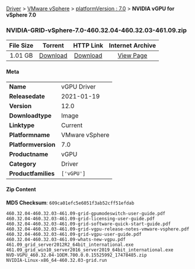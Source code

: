 
[Driver](/README.md)  >  [VMware vSphere](/index/Driver/VMware_vSphere.md)  >  [platformVersion : 7.0](/index/Driver/VMware_vSphere/7.0.md)  >  **NVIDIA vGPU for vSphere 7.0**


### NVIDIA-GRID-vSphere-7.0-460.32.04-460.32.03-461.09.zip

| **File Size** | **Torrent**  | **HTTP Link** | **Internet Archive** |
|:-------------:|:------------:|:-------------:|:--------------------:|
| 1.01 GB |  [Download](https://archive.org/download/nvgpu_NVIDIA-GRID-vSphere-7.0-460.32.04-460.32.03-461.09.zip/nvgpu_NVIDIA-GRID-vSphere-7.0-460.32.04-460.32.03-461.09.zip_archive.torrent)       | [Download](https://archive.org/compress/nvgpu_NVIDIA-GRID-vSphere-7.0-460.32.04-460.32.03-461.09.zip) | [View Page](https://archive.org/details/nvgpu_NVIDIA-GRID-vSphere-7.0-460.32.04-460.32.03-461.09.zip)       |

#### Meta

<table>
<tr><td><strong>Name</strong></td><td>vGPU Driver</td></tr>
<tr><td><strong>Releasedate</strong></td><td>2021-01-19</td></tr>
<tr><td><strong>Version</strong></td><td>12.0</td></tr>
<tr><td><strong>Downloadtype</strong></td><td>Image</td></tr>
<tr><td><strong>Linktype</strong></td><td>Current</td></tr>
<tr><td><strong>Platformname</strong></td><td>VMware vSphere</td></tr>
<tr><td><strong>Platformversion</strong></td><td>7.0</td></tr>
<tr><td><strong>Productname</strong></td><td>vGPU</td></tr>
<tr><td><strong>Category</strong></td><td>Driver</td></tr>
<tr><td><strong>Productfamilies</strong></td><td><code>['vGPU']</code></td></tr>
</table>

#### Zip Content

**MD5 Checksum**: `609ca01efc5e6051f3ab52cff51efdab`

```text
460.32.04-460.32.03-461.09-grid-gpumodeswitch-user-guide.pdf
460.32.04-460.32.03-461.09-grid-licensing-user-guide.pdf
460.32.04-460.32.03-461.09-grid-software-quick-start-guide.pdf
460.32.04-460.32.03-461.09-grid-vgpu-release-notes-vmware-vsphere.pdf
460.32.04-460.32.03-461.09-grid-vgpu-user-guide.pdf
460.32.04-460.32.03-461.09-whats-new-vgpu.pdf
461.09_grid_server2012R2_64bit_international.exe
461.09_grid_win10_server2016_server2019_64bit_international.exe
NVD-VGPU_460.32.04-1OEM.700.0.0.15525992_17478485.zip
NVIDIA-Linux-x86_64-460.32.03-grid.run
```